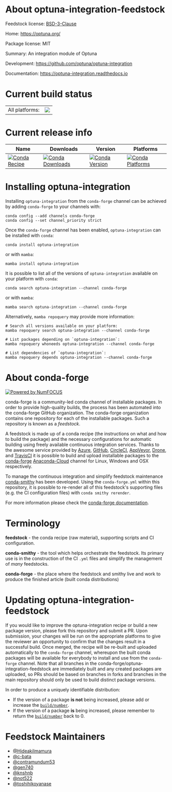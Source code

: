 About optuna-integration-feedstock
==================================

Feedstock license: [BSD-3-Clause](https://github.com/conda-forge/optuna-integration-feedstock/blob/main/LICENSE.txt)

Home: https://optuna.org/

Package license: MIT

Summary: An integration module of Optuna

Development: https://github.com/optuna/optuna-integration

Documentation: https://optuna-integration.readthedocs.io

Current build status
====================


<table><tr><td>All platforms:</td>
    <td>
      <a href="https://dev.azure.com/conda-forge/feedstock-builds/_build/latest?definitionId=19644&branchName=main">
        <img src="https://dev.azure.com/conda-forge/feedstock-builds/_apis/build/status/optuna-integration-feedstock?branchName=main">
      </a>
    </td>
  </tr>
</table>

Current release info
====================

| Name | Downloads | Version | Platforms |
| --- | --- | --- | --- |
| [![Conda Recipe](https://img.shields.io/badge/recipe-optuna--integration-green.svg)](https://anaconda.org/conda-forge/optuna-integration) | [![Conda Downloads](https://img.shields.io/conda/dn/conda-forge/optuna-integration.svg)](https://anaconda.org/conda-forge/optuna-integration) | [![Conda Version](https://img.shields.io/conda/vn/conda-forge/optuna-integration.svg)](https://anaconda.org/conda-forge/optuna-integration) | [![Conda Platforms](https://img.shields.io/conda/pn/conda-forge/optuna-integration.svg)](https://anaconda.org/conda-forge/optuna-integration) |

Installing optuna-integration
=============================

Installing `optuna-integration` from the `conda-forge` channel can be achieved by adding `conda-forge` to your channels with:

```
conda config --add channels conda-forge
conda config --set channel_priority strict
```

Once the `conda-forge` channel has been enabled, `optuna-integration` can be installed with `conda`:

```
conda install optuna-integration
```

or with `mamba`:

```
mamba install optuna-integration
```

It is possible to list all of the versions of `optuna-integration` available on your platform with `conda`:

```
conda search optuna-integration --channel conda-forge
```

or with `mamba`:

```
mamba search optuna-integration --channel conda-forge
```

Alternatively, `mamba repoquery` may provide more information:

```
# Search all versions available on your platform:
mamba repoquery search optuna-integration --channel conda-forge

# List packages depending on `optuna-integration`:
mamba repoquery whoneeds optuna-integration --channel conda-forge

# List dependencies of `optuna-integration`:
mamba repoquery depends optuna-integration --channel conda-forge
```


About conda-forge
=================

[![Powered by
NumFOCUS](https://img.shields.io/badge/powered%20by-NumFOCUS-orange.svg?style=flat&colorA=E1523D&colorB=007D8A)](https://numfocus.org)

conda-forge is a community-led conda channel of installable packages.
In order to provide high-quality builds, the process has been automated into the
conda-forge GitHub organization. The conda-forge organization contains one repository
for each of the installable packages. Such a repository is known as a *feedstock*.

A feedstock is made up of a conda recipe (the instructions on what and how to build
the package) and the necessary configurations for automatic building using freely
available continuous integration services. Thanks to the awesome service provided by
[Azure](https://azure.microsoft.com/en-us/services/devops/), [GitHub](https://github.com/),
[CircleCI](https://circleci.com/), [AppVeyor](https://www.appveyor.com/),
[Drone](https://cloud.drone.io/welcome), and [TravisCI](https://travis-ci.com/)
it is possible to build and upload installable packages to the
[conda-forge](https://anaconda.org/conda-forge) [Anaconda-Cloud](https://anaconda.org/)
channel for Linux, Windows and OSX respectively.

To manage the continuous integration and simplify feedstock maintenance
[conda-smithy](https://github.com/conda-forge/conda-smithy) has been developed.
Using the ``conda-forge.yml`` within this repository, it is possible to re-render all of
this feedstock's supporting files (e.g. the CI configuration files) with ``conda smithy rerender``.

For more information please check the [conda-forge documentation](https://conda-forge.org/docs/).

Terminology
===========

**feedstock** - the conda recipe (raw material), supporting scripts and CI configuration.

**conda-smithy** - the tool which helps orchestrate the feedstock.
                   Its primary use is in the construction of the CI ``.yml`` files
                   and simplify the management of *many* feedstocks.

**conda-forge** - the place where the feedstock and smithy live and work to
                  produce the finished article (built conda distributions)


Updating optuna-integration-feedstock
=====================================

If you would like to improve the optuna-integration recipe or build a new
package version, please fork this repository and submit a PR. Upon submission,
your changes will be run on the appropriate platforms to give the reviewer an
opportunity to confirm that the changes result in a successful build. Once
merged, the recipe will be re-built and uploaded automatically to the
`conda-forge` channel, whereupon the built conda packages will be available for
everybody to install and use from the `conda-forge` channel.
Note that all branches in the conda-forge/optuna-integration-feedstock are
immediately built and any created packages are uploaded, so PRs should be based
on branches in forks and branches in the main repository should only be used to
build distinct package versions.

In order to produce a uniquely identifiable distribution:
 * If the version of a package **is not** being increased, please add or increase
   the [``build/number``](https://docs.conda.io/projects/conda-build/en/latest/resources/define-metadata.html#build-number-and-string).
 * If the version of a package **is** being increased, please remember to return
   the [``build/number``](https://docs.conda.io/projects/conda-build/en/latest/resources/define-metadata.html#build-number-and-string)
   back to 0.

Feedstock Maintainers
=====================

* [@HideakiImamura](https://github.com/HideakiImamura/)
* [@c-bata](https://github.com/c-bata/)
* [@contramundum53](https://github.com/contramundum53/)
* [@gen740](https://github.com/gen740/)
* [@knshnb](https://github.com/knshnb/)
* [@not522](https://github.com/not522/)
* [@toshihikoyanase](https://github.com/toshihikoyanase/)

